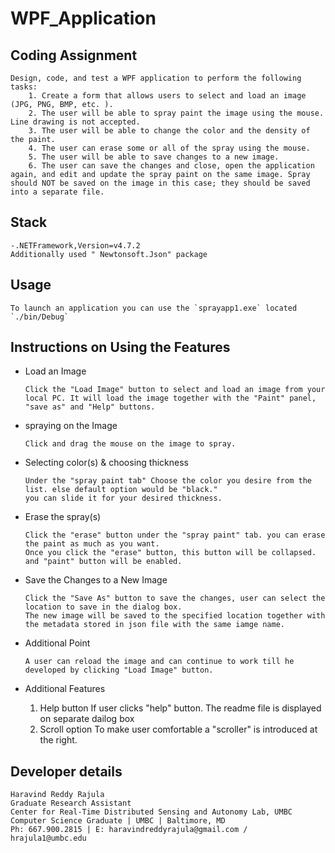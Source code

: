 # WPF_Application

Coding Assignment
----------

	Design, code, and test a WPF application to perform the following tasks:
		1. Create a form that allows users to select and load an image (JPG, PNG, BMP, etc. ).
		2. The user will be able to spray paint the image using the mouse. Line drawing is not accepted.
		3. The user will be able to change the color and the density of the paint.
		4. The user can erase some or all of the spray using the mouse.
		5. The user will be able to save changes to a new image.
		6. The user can save the changes and close, open the application again, and edit and update the spray paint on the same image. Spray should NOT be saved on the image in this case; they should be saved into a separate file.


Stack
-----
```
-.NETFramework,Version=v4.7.2
Additionally used " Newtonsoft.Json" package
```

Usage
-----

	To launch an application you can use the `sprayapp1.exe` located `./bin/Debug`
	
Instructions on Using the Features
----------------------------------

- Load an Image
    ```
    Click the "Load Image" button to select and load an image from your local PC. It will load the image together with the "Paint" panel, "save as" and "Help" buttons.
	```
- spraying on the Image
	```
    Click and drag the mouse on the image to spray. 
	```
- Selecting color(s) & choosing thickness
	```
	Under the "spray paint tab" Choose the color you desire from the list. else default option would be "black."
	you can slide it for your desired thickness.
	```
- Erase the spray(s)
    ```
	Click the "erase" button under the "spray paint" tab. you can erase the paint as much as you want.
    Once you click the "erase" button, this button will be collapsed. and "paint" button will be enabled.
	```
- Save the Changes to a New Image
    ```
    Click the "Save As" button to save the changes, user can select the location to save in the dialog box.
    The new image will be saved to the specified location together with the metadata stored in json file with the same iamge name.
	```
- Additional Point 
	```
	A user can reload the image and can continue to work till he developed by clicking "Load Image" button.
	```
- Additional Features

	1. Help button
		If user clicks "help" button. The readme file is displayed on separate dailog box
	2. Scroll option
		To make user comfortable a "scroller" is introduced at the right.
		

Developer details
------------------
```
Haravind Reddy Rajula 
Graduate Research Assistant
Center for Real-Time Distributed Sensing and Autonomy Lab, UMBC
Computer Science Graduate | UMBC | Baltimore, MD
Ph: 667.900.2815 | E: haravindreddyrajula@gmail.com / hrajula1@umbc.edu
```